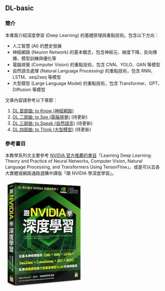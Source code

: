 ## DL-basic

### 簡介
本專案介紹深度學習 (Deep Learning) 的基礎原理與重點技術。包含以下方向：

- 人工智慧 (AI) 的歷史發展
- 神經網路 (Neuron Network) 的基本概念，包含神經元、梯度下降、反向傳播、模型訓練與優化等
- 電腦視覺 (Computer Vision) 的重點技術，包含 CNN、YOLO、GAN 等模型
- 自然語言處理 (Natural Language Processing) 的重點技術，包含 RNN、LSTM、seq2seq 等模型
- 大型模型 (Large Language Model) 的重點技術，包含 Transformer、GPT、Diffusion 等模型

文章內容請參考以下章節：

1. [DL 首部曲: to Know (神經網路)](https://ryanccj.github.io/blog/2025/deep-learning-basic-I)
2. [DL 二部曲: to See (電腦視覺)](https://ryanccj.github.io/blog/2025/deep-learning-basic-II) (待更新)
3. [DL 三部曲: to Speak (自然語言)](https://ryanccj.github.io/blog/2025/deep-learning-basic-III) (待更新)
4. [DL 四部曲: to Think (大型模型)](https://ryanccj.github.io/blog/2025/deep-learning-basic-IV) (待更新)

### 參考書目
本教學系列文主要參考 [NVIDIA 官方推薦的書目](https://www.nvidia.com/zh-tw/training/books/)「Learning Deep Learning: Theory and Practice of Neural Networks, Computer Vision, Natural Language Processing, and Transformers Using TensorFlow」，或是可以去各大實體或網路通路選購中譯版「跟 NVIDIA 學深度學習」。

![](reference_book.jpg)
